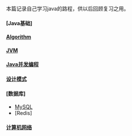 本篇记录自己学习java的路程，供以后回顾复习之用。

#### [Java基础]
#### [Algorithm](https://github.com/wyjie0/Java_learning-WYJ/blob/master/notes/%E6%95%B0%E6%8D%AE%E7%BB%93%E6%9E%84%E4%B8%8E%E7%AE%97%E6%B3%95.md)
#### [JVM](https://github.com/wyjie0/Java_learning-WYJ/blob/master/notes/JVM.md)
#### [Java并发编程](https://github.com/wyjie0/Java_learning-WYJ/blob/master/notes/%E5%B9%B6%E5%8F%91%E7%BC%96%E7%A8%8B.md)
#### [设计模式](https://github.com/wyjie0/Java_learning-WYJ/blob/master/notes/%E8%AE%BE%E8%AE%A1%E6%A8%A1%E5%BC%8F.md)
#### [数据库]
  * [MySQL](https://github.com/wyjie0/Java_learning-WYJ/blob/master/notes/MySQL.md)
  * [Redis]
#### [计算机网络](https://github.com/wyjie0/Java_learning-WYJ/blob/master/notes/%E8%AE%A1%E7%AE%97%E6%9C%BA%E7%BD%91%E7%BB%9C.md)

